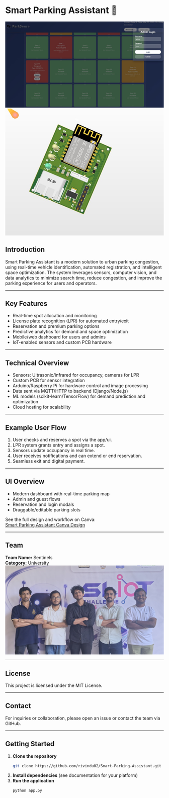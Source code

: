 

# Smart Parking Assistant 🚗

![UI Screenshot](ui-interface.jpg)
![PCB Hardware](pcb.jpg)


## Introduction
Smart Parking Assistant is a modern solution to urban parking congestion, using real-time vehicle identification, automated registration, and intelligent space optimization. The system leverages sensors, computer vision, and data analytics to minimize search time, reduce congestion, and improve the parking experience for users and operators.

---


## Key Features
- Real-time spot allocation and monitoring
- License plate recognition (LPR) for automated entry/exit
- Reservation and premium parking options
- Predictive analytics for demand and space optimization
- Mobile/web dashboard for users and admins
- IoT-enabled sensors and custom PCB hardware

---


## Technical Overview
- Sensors: Ultrasonic/infrared for occupancy, cameras for LPR
- Custom PCB for sensor integration
- Arduino/Raspberry Pi for hardware control and image processing
- Data sent via MQTT/HTTP to backend (Django/Node.js)
- ML models (scikit-learn/TensorFlow) for demand prediction and optimization
- Cloud hosting for scalability

---


## Example User Flow
1. User checks and reserves a spot via the app/ui.
2. LPR system grants entry and assigns a spot.
3. Sensors update occupancy in real time.
4. User receives notifications and can extend or end reservation.
5. Seamless exit and digital payment.

---



## UI Overview
- Modern dashboard with real-time parking map
- Admin and guest flows
- Reservation and login modals
- Draggable/editable parking slots

See the full design and workflow on Canva:  
[Smart Parking Assistant Canva Design](https://www.canva.com/design/DAGibMjpzD4/2cfRJGFFAx693ZhZMTfGVg/view?utm_content=DAGibMjpzD4&utm_campaign=designshare&utm_medium=link2&utm_source=uniquelinks&utlId=hdf132acc69)

---


## Team
**Team Name:** Sentinels  
**Category:** University
![Our Team](team.jpg)

---


## License
This project is licensed under the MIT License.

---


## Contact
For inquiries or collaboration, please open an issue or contact the team via GitHub.

---

## Getting Started
1. **Clone the repository**
   ```bash
   git clone https://github.com/rivindu02/Smart-Parking-Assistant.git
   ```
2. **Install dependencies** (see documentation for your platform)
3. **Run the application**
   ```bash
   python app.py
   ```
